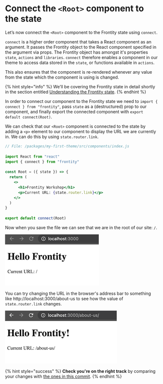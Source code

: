 # Connect the `<Root>` component to the state

Let’s now connect the `<Root>` component to the Frontity state using `connect`.

`connect` is a higher order component that takes a React component as an argument. It passes the Frontity object to the React component specified in the argument via props. The Frontity object has amongst it's properties `state`, `actions` and `libraries`. `connect` therefore enables a component in our theme to access data stored in the `state`, or functions available in `actions`.

This also ensures that the component is re-rendered whenever any value from the state which the component is using is changed.

{% hint style="info" %}
We'll be covering the Frontity state in detail shortly in the section entitled [Understanding the Frontity state](../part3-displaying-posts/understanding-the-frontity-state.md).
{% endhint %}

In order to connect our component to the Frontity state we need to `import { connect } from "frontity"`, pass `state` as a (destructured) prop to our component, and finally export the connected component with `export default connect(Root)`.

We can check that our `<Root>` component is connected to the state by adding a `<p>` element to our component to display the URL we are currently in. We can do this by using `state.router.link`.

```jsx
// File: /packages/my-first-theme/src/components/index.js

import React from "react"
import { connect } from "frontity"

const Root = ({ state }) => {
  return (
    <>
      <h1>Frontity Workshop</h1>
      <p>Current URL: {state.router.link}</p>
    </>
  )
}

export default connect(Root)
```

Now when you save the file we can see that we are in the root of our site: `/`.

<p>
  <img alt="Frontity in the browser" src="../assets/part1img5.png">
</p>

You can try changing the URL in the browser's address bar to something like http://localhost:3000/about-us to see how the value of `state.router.link` changes.

<p>
  <img alt="Frontity in the browser" src="../assets/part1img6.png">
</p>

{% hint style="success" %}
**Check you're on the right track** by comparing your changes with [the ones in this commit](https://github.com/frontity-demos/tutorial-hello-frontity/commit/eebb495ba16ede2d310bc838396aca662df5f3bc).
{% endhint %}
